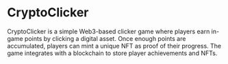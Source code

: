 # CryptoClicker
CryptoClicker is a simple Web3-based clicker game where players earn in-game points by clicking a digital asset. Once enough points are accumulated, players can mint a unique NFT as proof of their progress. The game integrates with a blockchain to store player achievements and NFTs.
